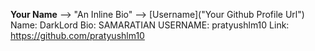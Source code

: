 **Your Name** --> "An Inline Bio" --> [Username]("Your Github Profile Url")
Name: DarkLord
Bio: SAMARATIAN
USERNAME: pratyushlm10
Link: https://github.com/pratyushlm10
